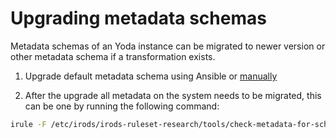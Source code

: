 # Upgrading metadata schemas

Metadata schemas of an Yoda instance can be migrated to newer version or other metadata schema if a transformation exists.

1. Upgrade default metadata schema using Ansible or [manually](../administration/installing-metadata-schemas.html)

2. After the upgrade all metadata on the system needs to be migrated, this can be one by running the following command:
```bash
irule -F /etc/irods/irods-ruleset-research/tools/check-metadata-for-schema-updates.r
```
